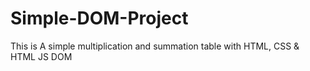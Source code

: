 # Simple-DOM-Project
This is A simple multiplication and summation table with HTML, CSS &amp; HTML JS DOM
